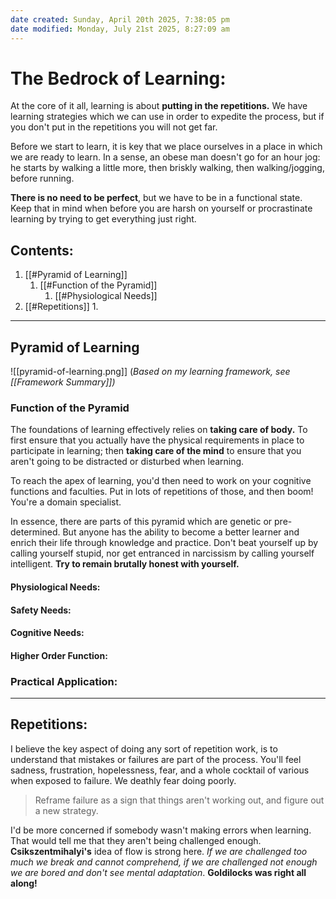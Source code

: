 ```yaml
---
date created: Sunday, April 20th 2025, 7:38:05 pm
date modified: Monday, July 21st 2025, 8:27:09 am
---
```


# The Bedrock of Learning:

At the core of it all, learning is about **putting in the repetitions.** We have learning strategies which we can use in order to expedite the process, but if you don't put in the repetitions you will not get far.

Before we start to learn, it is key that we place ourselves in a place in which we are ready to learn. In a sense, an obese man doesn't go for an hour jog: he starts by walking a little more, then briskly walking, then walking/jogging, before running. 

**There is no need to be perfect**, but we have to be in a functional state. Keep that in mind when before you are harsh on yourself or procrastinate learning by trying to get everything just right.
## Contents:

1. [[#Pyramid of Learning]]
	1. [[#Function of the Pyramid]]
		1. [[#Physiological Needs]]
2. [[#Repetitions]]
	1. 

***

## Pyramid of Learning

![[pyramid-of-learning.png]]
(*Based on my learning framework, see [[Framework Summary]])*

### Function of the Pyramid

The foundations of learning effectively relies on **taking care of body.** To first ensure that you actually have the physical requirements in place to participate in learning; then **taking care of the mind** to ensure that you aren't going to be distracted or disturbed when learning.

To reach the apex of learning, you'd then need to work on your cognitive functions and faculties. Put in lots of repetitions of those, and then boom! You're a domain specialist.

In essence, there are parts of this pyramid which are genetic or pre-determined. But anyone has the ability to become a better learner and enrich their life through knowledge and practice. Don't beat yourself up by calling yourself stupid, nor get entranced in narcissism by calling yourself intelligent. **Try to remain brutally honest with yourself.**

#### Physiological Needs:

#### Safety Needs:

#### Cognitive Needs:

#### Higher Order Function:

### Practical Application:

***

## Repetitions:

I believe the key aspect of doing any sort of repetition work, is to understand that mistakes or failures are part of the process. You'll feel sadness, frustration, hopelessness, fear, and a whole cocktail of various when exposed to failure. We deathly fear doing poorly.

> Reframe failure as a sign that things aren't working out, and figure out a new strategy.

I'd be more concerned if somebody wasn't making errors when learning. That would tell me that they aren't being challenged enough. **Csikszentmihalyi's** idea of flow is strong here. *If we are challenged too much we break and cannot comprehend, if we are challenged not enough we are bored and don't see mental adaptation*. **Goldilocks was right all along!**
